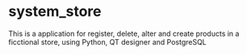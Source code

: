 ﻿# system_store
This is a application for register, delete, alter and create products in a ficctional store, using Python, QT designer and PostgreSQL

